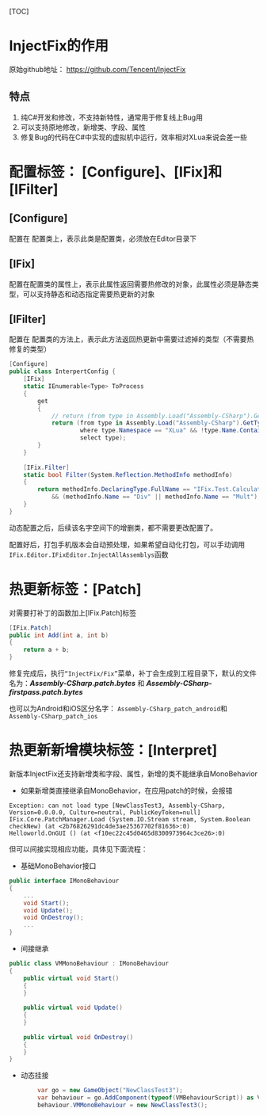 [TOC]



# InjectFix的作用

原始github地址： https://github.com/Tencent/InjectFix



## 特点

1. 纯C#开发和修改，不支持新特性，通常用于修复线上Bug用
2. 可以支持原地修改，新增类、字段、属性
3. 修复Bug的代码在C#中实现的虚拟机中运行，效率相对XLua来说会差一些



# 配置标签： [Configure]、[IFix]和[IFilter]

## **[Configure]**

配置在 配置类上，表示此类是配置类，必须放在Editor目录下

## **[IFix]**

配置在配置类的属性上，表示此属性返回需要热修改的对象，此属性必须是静态类型，可以支持静态和动态指定需要热更新的对象

## **[IFilter]**

配置在 配置类的方法上，表示此方法返回热更新中需要过滤掉的类型（不需要热修复的类型）

```csharp
[Configure]
public class InterpertConfig {
    [IFix]
    static IEnumerable<Type> ToProcess
    {
        get
        {
            // return (from type in Assembly.Load("Assembly-CSharp").GetTypes() select type).ToList();
            return (from type in Assembly.Load("Assembly-CSharp").GetTypes()
                    where type.Namespace == "XLua" && !type.Name.Contains("<")
                    select type);
        }
    }
    
    [IFix.Filter]
    static bool Filter(System.Reflection.MethodInfo methodInfo)
    {
        return methodInfo.DeclaringType.FullName == "IFix.Test.Calculator" 
            && (methodInfo.Name == "Div" || methodInfo.Name == "Mult");
    }
}
```

 动态配置之后，后续该名字空间下的增删类，都不需要更改配置了。

配置好后，打包手机版本会自动预处理，如果希望自动化打包，可以手动调用`IFix.Editor.IFixEditor.InjectAllAssemblys`函数

 

# 热更新标签：[Patch]

对需要打补丁的函数加上[IFix.Patch]标签

```csharp
[IFix.Patch]
public int Add(int a, int b)
{
    return a + b;
}
```

 

修复完成后，执行`“InjectFix/Fix”`菜单，补丁会生成到工程目录下，默认的文件名为：***Assembly-CSharp.patch.bytes*** 和 ***Assembly-CSharp-firstpass.patch.bytes***

也可以为Android和iOS区分名字： `Assembly-CSharp_patch_android`和`Assembly-CSharp_patch_ios`

 

# 热更新新增模块标签：[Interpret]

新版本InjectFix还支持新增类和字段、属性，新增的类不能继承自MonoBehavior

- 如果新增类直接继承自MonoBehavior，在应用patch的时候，会报错

```
Exception: can not load type [NewClassTest3, Assembly-CSharp, Version=0.0.0.0, Culture=neutral, PublicKeyToken=null]
IFix.Core.PatchManager.Load (System.IO.Stream stream, System.Boolean checkNew) (at <2b76826291dc4de3ae25367702f81636>:0)
Helloworld.OnGUI () (at <f10ec22c45d0465d8300973964c3ce26>:0)
```

但可以间接实现相应功能，具体见下面流程：

- 基础MonoBehavior接口

```csharp
public interface IMonoBehaviour
{
    ...
    void Start();
    void Update();
    void OnDestroy();
    ...
}
```

- 间接继承

```csharp
public class VMMonoBehaviour : IMonoBehaviour
{
    public virtual void Start()
    {
    }
    
    public virtual void Update()
    {
    }
    
    public virtual void OnDestroy()
    {
    }
}
```

- 动态挂接

```csharp
        var go = new GameObject("NewClassTest3");
        var behaviour = go.AddComponent(typeof(VMBehaviourScript)) as VMBehaviourScript;
        behaviour.VMMonoBehaviour = new NewClassTest3();
```

 

